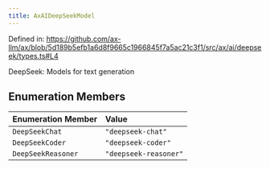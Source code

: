 ```yaml
---
title: AxAIDeepSeekModel
---
```


Defined in: https://github.com/ax-llm/ax/blob/5d189b5efb1a6d8f9665c1966845f7a5ac21c3f1/src/ax/ai/deepseek/types.ts#L4

DeepSeek: Models for text generation

## Enumeration Members

| Enumeration Member | Value |
| :------ | :------ |
| <a id="DeepSeekChat"></a> `DeepSeekChat` | `"deepseek-chat"` |
| <a id="DeepSeekCoder"></a> `DeepSeekCoder` | `"deepseek-coder"` |
| <a id="DeepSeekReasoner"></a> `DeepSeekReasoner` | `"deepseek-reasoner"` |
